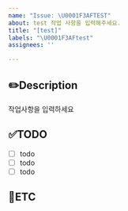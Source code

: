 ```yaml
---
name: "Issue: \U0001F3AFTEST"
about: test 작업 사항을 입력해주세요.
title: "[test]"
labels: "\U0001F3AFtest"
assignees: ''

---
```


✏️Description
-
작업사항을 입력하세요

✅TODO
-
- [ ] todo
- [ ] todo
- [ ] todo

🐾ETC
-
